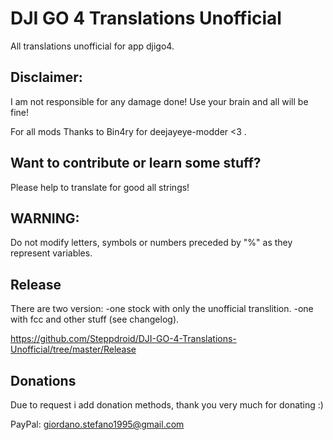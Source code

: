 # DJI GO 4 Translations Unofficial

All translations unofficial for app djigo4.


## Disclaimer:


I am not responsible for any damage done! Use your brain and all will be fine!

For all mods Thanks to Bin4ry for deejayeye-modder <3 .


## Want to contribute or learn some stuff? 


Please help to translate for good all strings!


## WARNING:


Do not modify letters, symbols or numbers preceded by "%" as they represent variables.


## Release

There are two version:
-one stock with only the unofficial translition.
-one with fcc and other stuff (see changelog).

https://github.com/Steppdroid/DJI-GO-4-Translations-Unofficial/tree/master/Release


## Donations

Due to request i add donation methods, thank you very much for donating :)

PayPal: giordano.stefano1995@gmail.com
